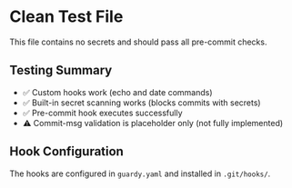 # Clean Test File

This file contains no secrets and should pass all pre-commit checks.

## Testing Summary

- ✅ Custom hooks work (echo and date commands)
- ✅ Built-in secret scanning works (blocks commits with secrets)
- ✅ Pre-commit hook executes successfully
- ⚠️ Commit-msg validation is placeholder only (not fully implemented)

## Hook Configuration

The hooks are configured in `guardy.yaml` and installed in `.git/hooks/`.
